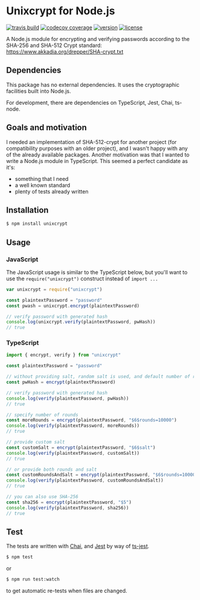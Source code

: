 # Unixcrypt for Node.js

[![travis build](https://img.shields.io/travis/markusberg/unixcrypt.svg)](https://travis-ci.org/markusberg/unixcrypt)
[![codecov coverage](https://img.shields.io/codecov/c/github/markusberg/unixcrypt/master.svg)](https://codecov.io/github/markusberg/unixcrypt)
[![version](https://img.shields.io/npm/v/unixcrypt.svg)](https://codecov.io/github/markusberg/unixcrypt)
[![license](https://img.shields.io/github/license/markusberg/unixcrypt.svg)](https://www.apache.org/licenses/LICENSE-2.0)

A Node.js module for encrypting and verifying passwords according to the SHA-256 and SHA-512 Crypt standard:
https://www.akkadia.org/drepper/SHA-crypt.txt

## Dependencies

This package has no external dependencies. It uses the cryptographic facilities built into Node.js.

For development, there are dependencies on TypeScript, Jest, Chai, ts-node.

## Goals and motivation

I needed an implementation of SHA-512-crypt for another project (for compatibility purposes with an older project), and I wasn't happy with any of the already available packages. Another motivation was that I wanted to write a Node.js module in TypeScript. This seemed a perfect candidate as it's:

- something that I need
- a well known standard
- plenty of tests already written

## Installation

```sh
$ npm install unixcrypt
```

## Usage

### JavaScript

The JavaScript usage is similar to the TypeScript below, but you'll want to use the `require("unixcrypt")` construct instead of `import ...`

```javascript
var unixcrypt = require("unixcrypt")

const plaintextPassword = "password"
const pwash = unixcrypt.encrypt(plaintextPassword)

// verify password with generated hash
console.log(unixcrypt.verify(plaintextPassword, pwHash))
// true
```

### TypeScript

```typescript
import { encrypt, verify } from "unixcrypt"

const plaintextPassword = "password"

// without providing salt, random salt is used, and default number of rounds
const pwHash = encrypt(plaintextPassword)

// verify password with generated hash
console.log(verify(plaintextPassword, pwHash))
// true

// specify number of rounds
const moreRounds = encrypt(plaintextPassword, "$6$rounds=10000")
console.log(verify(plaintextPassword, moreRounds))
// true

// provide custom salt
const customSalt = encrypt(plaintextPassword, "$6$salt")
console.log(verify(plaintextPassword, customSalt))
// true

// or provide both rounds and salt
const customRoundsAndSalt = encrypt(plaintextPassword, "$6$rounds=10000$salt")
console.log(verify(plaintextPassword, customRoundsAndSalt))
// true

// you can also use SHA-256
const sha256 = encrypt(plaintextPassword, "$5")
console.log(verify(plaintextPassword, sha256))
// true
```

## Test

The tests are written with [Chai](http://www.chaijs.com/), and [Jest](https://jestjs.io/) by way of [ts-jest](https://github.com/kulshekhar/ts-jest).

```sh
$ npm test
```

or

```sh
$ npm run test:watch
```

to get automatic re-tests when files are changed.
